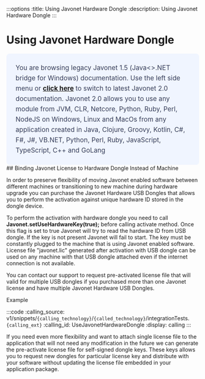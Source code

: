 :::options
:title: Using Javonet Hardware Dongle
:description: Using Javonet Hardware Dongle
:::

# Using Javonet Hardware Dongle 
<div style="padding: 24px; background: #F0F5FF; border-radius: 8px; flex-direction: column; justify-content: flex-start; align-items: flex-start; gap: 10px; display: flex">
  <div style="justify-content: flex-start; align-items: center; gap: 24px; display: inline-flex">
    <div style="color: #353D5A; font-size: 17px; font-weight: 400; line-height: 27px; letter-spacing: 0.03px; word-wrap: break-word">
You are browsing legacy Javonet 1.5 (Java<>.NET bridge for Windows) documentation. Use the left side menu or <a style="font-weight: bold; text-decoration: underline;" href="/guides/v2/getting-started/about-javonet">click here</a> to switch to latest Javonet 2.0 documentation. Javonet 2.0 allows you to use any module from
JVM, CLR, Netcore, Python, Ruby, Perl, NodeJS on Windows, Linux and MacOs
from any application created in Java, Clojure, Groovy, Kotlin, C#, F#, J#, VB.NET, Python, Perl, Ruby, JavaScript, TypeScript, C++ and GoLang
    </div>
  </div>
</div>
## Binding Javonet License to Hardware Dongle Instead of Machine  
  
In order to preserve flexibility of moving Javonet enabled software between different machines or transitioning to new machine during hardware upgrade you can purchase the Javonet Hardware USB Dongles that allows you to perform the activation against unique hardware ID stored in the dongle device.  
  
To perform the activation with hardware dongle you need to call **Javonet.setUseHardwareKey(true);** before calling activate method. Once this flag is set to true Javonet will try to read the hardware ID from USB dongle. If the key is not present Javonet will fail to start. The key must be constantly plugged to the machine that is using Javonet enabled software. License file "javonet.lic" generated after activation with USB dongle can be used on any machine with that USB dongle attached even if the internet connection is not available.  
  
You can contact our support to request pre-activated license file that will valid for multiple USB dongles if you purchased more than one Javonet license and have multiple Javonet Hardware USB Dongles.  
  
Example  
  
:::code 
:calling_source: v1/snippets/`{calling_technology}`/`{called_technology}`/integrationTests.`{calling_ext}`
:calling_id: UseJavonetHardwareDongle
:display: calling
:::
  
If you need even more flexibility and want to attach single license file to the application that will not need any modification in the future we can generate the pre-activate license file for self-signed dongle keys. These keys allows you to request new dongles for particular license key and distribute with your software without updating the license file embedded in your application package.  
  